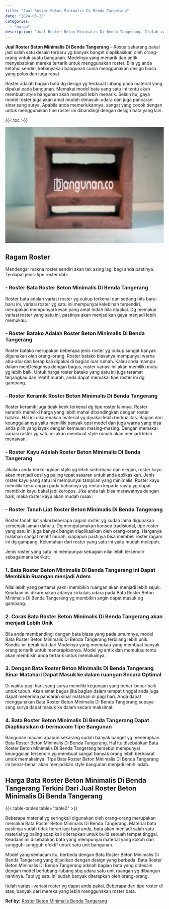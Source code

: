 ```yaml
---
title: "Jual Roster Beton Minimalis Di Benda Tangerang"
date: "2024-05-25"
categories: 
  - "harga"
description: "Jual Roster Beton Minimalis Di Benda Tangerang. Itulah variasi-variasi roster yg dapat anda pakai. Beberapa dari tipe roster di atas, banyak dari mereka yang..."
---
```


**Jual Roster Beton Minimalis Di Benda Tangerang** – Roster sekarang bakal jadi salah satu desain terbaru yg banyak banget diaplikasikan oleh orang-orang untuk suatu bangunan. Modelnya yang menarik dan antik menyebabkan mereka tertarik untuk menggunakan roster. Bila yg anda ketahui sendiri, kebanyakan bangunan cuma menggunakan design biasa yang polos dan juga rapat.

Roster adalah bagian bata dg design yg terdapat lubang pada material yang dipakai pada bangunan. Memakai model bata yang satu ini tentu akan membuat style bangunan akan menjadi lebih menarik. Selain itu, gaya model roster juga akan amat mudah dimasuki udara dan juga pancaran sinar sang surya. Apabila anda memerlukannya, sangat yang cocok dengan untuk menggunakan tipe roster ini dibandingi dengan design bata yang lain.

{{< toc >}}

![Jual Roster Beton Minimalis Di Benda Tangerang](/images/bata-roster-minimalis-37.png)

## Ragam Roster

Mendengar makna roster sendiri akan tak asing lagi bagi anda pastinya. Terdapat jenis-tipe roster sbb:

### \- Roster Bata Roster Beton Minimalis Di Benda Tangerang

Roster bata adalah variasi roster yg cukup terkenal dan sedang hits baru-baru ini, variasi roster yg satu ini mempunyai kelebihan tersendiri, merupakan mempunyai kesan yang amat indah bila dipakai. Dg memakai variasi roster yang satu ini, pastinya akan menjadikan gaya menjadi lebih memukau.

### \- Roster Batako Adalah Roster Beton Minimalis Di Benda Tangerang

Roster batako merupakan beberapa jenis roster yg cukup sangat banyak digunakan oleh orang-orang. Roster batako biasanya mempunyai warna abu-abu dan kerap kali dipakai di bagian luar rumah. Kalau anda mampu dalam menDesignnya dengan bagus, roster variasi ini akan memiliki mutu yg lebih baik. Untuk harga roster batako yang satu ini juga teramat terjangkau dan relatif murah, anda dapat memakai tipe roster ini dg gampang.

### \- Roster Keramik Roster Beton Minimalis Di Benda Tangerang

Roster keramik juga tidak keok terkenal dg tipe roster lainnya. Roster keramik memiliki harga yang lebih mahal dibandingkan dengan roster batako. Hal ini dikarenakan material yg dipakai lebih berkualitas. Bagian dari keunggulannya yaitu memiliki banyak opsi model dan juga warna yang bisa anda pilih yang layak dengan kemauan masing-masing. Dengan memakai variasi roster yg satu ini akan membuat style rumah akan menjadi lebih menawan.

### \- Roster Kayu Adalah Roster Beton Minimalis Di Benda Tangerang

Jikalau anda berkeinginan style yg lebih sederhana dan elegan, roster kayu akan menjadi opsi yg paling tepat sasaran untuk anda aplikasikan. Jenis roster kayu yang satu ini mempunyai tampilan yang minimalis. Roster kayu memiliki kekurangan pada bahannya yg rentan kepada rayap yg dapat membikin kayu bakal jadi keropos. Jika anda tak bisa merawatnya dengan baik, maka roster kayu akan mudah rusak.

### \- Roster Tanah Liat Roster Beton Minimalis Di Benda Tangerang

Roster tanah liat yakni beberapa ragam roster yg sudah lama digunakan semenjak jaman dahulu. Dg mengutamakan konsep tradisional, tipe roster yang satu ini juga banyak banget diaplikasikan oleh orang-orang. Harganya malahan sangat relatif murah, siapapun pastinya bisa membeli roster ragam ini dg gampang. Kelemahan dari roster yang satu ini yaitu mudah melepuh.

Jenis roster yang satu ini mempunyai sebagian nilai lebih tersendiri sebagaimana berikut:

### 1\. Bata Roster Beton Minimalis Di Benda Tangerang ini Dapat Membikin Ruangan menjadi Adem

Nilai lebih yang pertama yakni membikin ruangan akan menjadi lebih sejuk. Keadaan ini dikarenakan adanya sirkulais udara pada Bata Roster Beton Minimalis Di Benda Tangerang yg membikin angin dapat masuk dg gampang.

### 2\. Corak Bata Roster Beton Minimalis Di Benda Tangerang akan menjadi Lebih Unik

Bila anda membandingi dengan bata biasa yang pada umumnya, model Bata Roster Beton Minimalis Di Benda Tangerang terbilang lebih unik. Kondisi ini berakibat dari Modelnya yang memukau yang membuat banyak orang tertarik untuk menerapkannya. Model yg antik dan memukau tentu akan membikin anda tertarik untuk memakainya.

### 3\. Dengan Bata Roster Beton Minimalis Di Benda Tangerang Sinar Matahari Dapat Masuk ke dalam ruangan Secara Optimal

Di waktu pagi hari, sang surya memiliki kegunaan yang benar-benar baik untuk tubuh. Akan amat bagus jika bagian dalam tempat tinggal anda juga dapat menerima pancaran sinar matahari di pagi hari. Anda dapat menggunakan Bata Roster Beton Minimalis Di Benda Tangerang supaya sang surya dapat masuk ke dalam secara maksimal.

### 4\. Bata Roster Beton Minimalis Di Benda Tangerang Dapat Diaplikasikan di bermacam Tipe Bangunan

Bangunan macam apapun sekarang sudah banyak banget yg menerapkan Bata Roster Beton Minimalis Di Benda Tangerang. Hal itu disebabkan Bata Roster Beton Minimalis Di Benda Tangerang tersebut mempunyai keunggulan tersendiri yg membuat sangat banyak orang lebih berhasrat untuk memakainya. Tipe Bata Roster Beton Minimalis Di Benda Tangerang ini benar-benar akan menjadikan style bangunan menjadi lebih indah.

## Harga Bata Roster Beton Minimalis Di Benda Tangerang Terkini Dari Jual Roster Beton Minimalis Di Benda Tangerang

{{< table-tables table="table2" >}}

Beberapa material yg seringkali digunakan oleh orang-orang merupakan memakai Bata Roster Beton Minimalis Di Benda Tangerang. Material bata pastinya sudah tidak heran lagi bagi anda, bata akan menjadi salah satu material yg paling acap kali diterapkan untuk build sebuah tempat tinggal. Keadaan ini disebabkan bata yang mempunyai material yang kokoh dan sungguh-sungguh efektif untuk satu unit bangunan.

Model yang semacam itu, berbeda dengan Bata Roster Beton Minimalis Di Benda Tangerang yang dijadikan dengan design yang berbeda. Bata Roster Beton Minimalis Di Benda Tangerang adalah bagian bata yang didesain dengan model berlubang-lubang sbg udara satu unit ruangan yg dibangun nantinya. Tapi yg satu ini sudah banyak diterapkan oleh orang-orang.

Itulah variasi-variasi roster yg dapat anda pakai. Beberapa dari tipe roster di atas, banyak dari mereka yang lebih menggunakan roster bata.

**Ref by:** [Roster Beton Minimalis Benda Tangerang](https://id.wikipedia.org/wiki/Roster)
